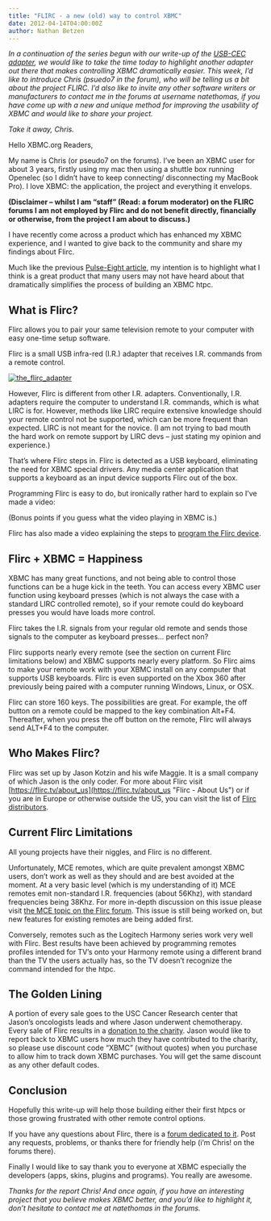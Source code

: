 ```yaml
---
title: "FLIRC - a new (old) way to control XBMC"
date: 2012-04-14T04:00:00Z
author: Nathan Betzen
---
```


_In a continuation of the series begun with our write-up of the [USB-CEC adapter](https://kodi.wiki/natethomas/2011/11/01/the-usb-cec-adapter-is-a-look-into-the-future/ "USB-CEC Adapter review"), we would like to take the time today to highlight another adapter out there that makes controlling XBMC dramatically easier. This week, I’d like to introduce Chris (psuedo7 in the forum), who will be telling us a bit about the project FLIRC. I’d also like to invite any other software writers or manufacturers to contact me in the forums at username natethomas, if you have come up with a new and unique method for improving the usability of XBMC and would like to share your project._

_Take it away, Chris._

Hello XBMC.org Readers,

My name is Chris (or pseudo7 on the forums). I’ve been an XBMC user for about 3 years, firstly using my mac then using a shuttle box running Openelec (so I didn’t have to keep connecting/ disconnecting my MacBook Pro). I love XBMC: the application, the project and everything it envelops.

**(Disclaimer – whilst I am “staff” (Read: a forum moderator) on the FLIRC forums I am not employed by Flirc and do not benefit directly, financially or otherwise, from the project I am about to discuss.)**

I have recently come across a product which has enhanced my XBMC experience, and I wanted to give back to the community and share my findings about Flirc.

Much like the previous [Pulse-Eight article](https://kodi.wiki/natethomas/2011/11/01/the-usb-cec-adapter-is-a-look-into-the-future/ "Pulse-Eight CEC-USB Adapter review"), my intention is to highlight what I think is a great product that many users may not have heard about that dramatically simplifies the process of building an XBMC htpc.

## What is Flirc?

Flirc allows you to pair your same television remote to your computer with easy one-time setup software.

Flirc is a small USB infra-red (I.R.) adapter that receives I.R. commands from a remote control.

[![the_flirc_adapter](/sites/default/files/uploads/the_flirc_adapter.webp "the_flirc_adapter")](/sites/default/files/uploads/the_flirc_adapter.webp)

However, Flirc is different from other I.R. adapters. Conventionally, I.R. adapters require the computer to understand I.R. commands, which is what LIRC is for. However, methods like LIRC require extensive knowledge should your remote control not be supported, which can be more frequent than expected. LIRC is not meant for the novice. (I am not trying to bad mouth the hard work on remote support by LIRC devs – just stating my opinion and experience.)

That’s where Flirc steps in. Flirc is detected as a USB keyboard, eliminating the need for XBMC special drivers. Any media center application that supports a keyboard as an input device supports Flirc out of the box.

Programming Flirc is easy to do, but ironically rather hard to explain so I’ve made a video:

(Bonus points if you guess what the video playing in XBMC is.)

Flirc has also made a video explaining the steps to [program the Flirc device](https://vimeo.com/12542134 "Flirc programming video").

## Flirc + XBMC = Happiness

XBMC has many great functions, and not being able to control those functions can be a huge kick in the teeth. You can access every XBMC user function using keyboard presses (which is not always the case with a standard LIRC controlled remote), so if your remote could do keyboard presses you would have loads more control.

Flirc takes the I.R. signals from your regular old remote and sends those signals to the computer as keyboard presses… perfect non?

Flirc supports nearly every remote (see the section on current Flirc limitations below) and XBMC supports nearly every platform. So Flirc aims to make your remote work with your XBMC install on any computer that supports USB keyboards. Flirc is even supported on the Xbox 360 after previously being paired with a computer running Windows, Linux, or OSX.

Flirc can store 160 keys. The possibilities are great. For example, the off button on a remote could be mapped to the key combination Alt+F4. Thereafter, when you press the off button on the remote, Flirc will always send ALT+F4 to the computer.

## Who Makes Flirc?

Flirc was set up by Jason Kotzin and his wife Maggie. It is a small company of which Jason is the only coder. For more about Flirc visit [https://flirc.tv/about_us](https://flirc.tv/about_us "Flirc - About Us") or if you are in Europe or otherwise outside the US, you can visit the list of [Flirc distributors](https://flirc.tv/distributors).

## Current Flirc Limitations

All young projects have their niggles, and Flirc is no different.

Unfortunately, MCE remotes, which are quite prevalent amongst XBMC users, don’t work as well as they should and are best avoided at the moment. At a very basic level (which is my understanding of it) MCE remotes emit non-standard I.R. frequencies (about 56Khz), with standard frequencies being 38Khz. For more in-depth discussion on this issue please visit [the MCE topic on the Flirc forum](http://forum.flirc.tv/index.php?/topic/9-double-key-presses/page__view__findpost__p__514 "MCE Remote discussion in the Flirc forum"). This issue is still being worked on, but new features for existing remotes are being added first.

Conversely, remotes such as the Logitech Harmony series work very well with Flirc. Best results have been achieved by programming remotes profiles intended for TV’s onto your Harmony remote using a different brand than the TV the users actually has, so the TV doesn’t recognize the command intended for the htpc.

## The Golden Lining

A portion of every sale goes to the USC Cancer Research center that Jason’s oncologists leads and where Jason underwent chemotherapy. Every sale of Flirc results in a [donation to the charity](https://flirc.tv/fundraising "Flirc Charity"). Jason would like to report back to XBMC users how much they have contributed to the charity, so please use discount code “XBMC” (without quotes) when you purchase to allow him to track down XBMC purchases. You will get the same discount as any other default codes.

## Conclusion

Hopefully this write-up will help those building either their first htpcs or those growing frustrated with other remote control options.

If you have any questions about Flirc, there is a [forum dedicated to it](http://forum.flirc.tv "Flirc Forums"). Post any requests, problems, or thanks there for friendly help (i’m Chris! on the forums there).

Finally I would like to say thank you to everyone at XBMC especially the developers (apps, skins, plugins and programs). You really are awesome.

_Thanks for the report Chris! And once again, if you have an interesting project that you believe makes XBMC better, and you’d like to highlight it, don’t hesitate to contact me at natethomas in the forums._
